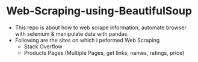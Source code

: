 # Web-Scraping-using-BeautifulSoup

* This repo is about how to web scrape information, automate browser with selenium & manipulate data with pandas.
* Following are the sites on which i peformed Web Scraping
  * Stack Overflow
  * Products Pages (Multiple Pages, get links, names, ratings, price)
